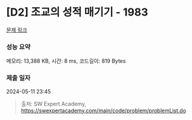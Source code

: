 # [D2] 조교의 성적 매기기 - 1983 

[문제 링크](https://swexpertacademy.com/main/code/problem/problemDetail.do?contestProbId=AV5PwGK6AcIDFAUq) 

### 성능 요약

메모리: 13,388 KB, 시간: 8 ms, 코드길이: 819 Bytes

### 제출 일자

2024-05-11 23:45



> 출처: SW Expert Academy, https://swexpertacademy.com/main/code/problem/problemList.do